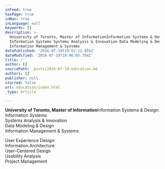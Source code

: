 ```yaml
---
inFeed: true
hasPage: true
inNav: true
inLanguage: null
keywords: []
description: >-
  University of Toronto, Master of InformationInformation Systems & Design:
  Information Systems Systems Analysis & Innovation Data Modeling & Design
  Information Management & Systems
datePublished: '2016-07-19T19:52:12.955Z'
dateModified: '2016-07-19T19:46:05.704Z'
title: ''
author: []
sourcePath: _posts/2016-07-19-education.md
authors: []
publisher: null
starred: false
url: education/index.html
_type: Article

---
```

**University of Toronto, Master of Information**Information Systems & Design:  
Information Systems  
Systems Analysis & Innovation  
Data Modeling & Design  
Information Management & Systems

User Experience Design:   
Information Architecture  
User-Centered Design  
Usability Analysis   
Project Management